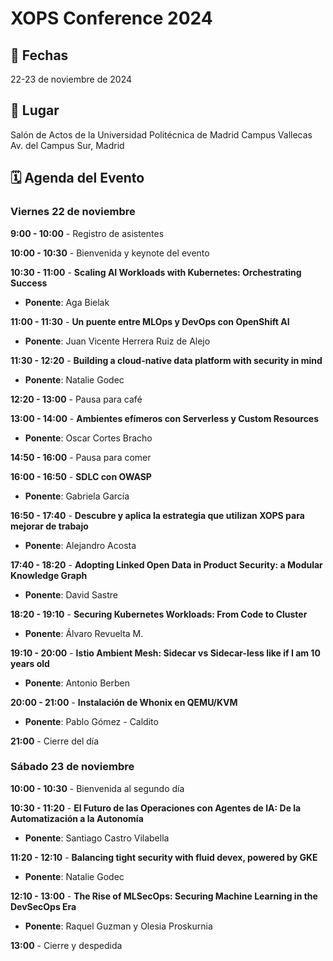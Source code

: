 # XOPS Conference 2024

## 📅 Fechas
22-23 de noviembre de 2024

## 📍 Lugar
Salón de Actos de la Universidad Politécnica de Madrid
Campus Vallecas
Av. del Campus Sur, Madrid

## 🗓️ Agenda del Evento

### Viernes 22 de noviembre

**9:00 - 10:00** - Registro de asistentes

**10:00 - 10:30** - Bienvenida y keynote del evento

**10:30 - 11:00** - **Scaling AI Workloads with Kubernetes: Orchestrating Success**
- **Ponente**: Aga Bielak

**11:00 - 11:30** - **Un puente entre MLOps y DevOps con OpenShift AI**
- **Ponente**: Juan Vicente Herrera Ruiz de Alejo

**11:30 - 12:20** - **Building a cloud-native data platform with security in mind**
- **Ponente**: Natalie Godec

**12:20 - 13:00** - Pausa para café

**13:00 - 14:00** - **Ambientes efímeros con Serverless y Custom Resources**
- **Ponente**: Oscar Cortes Bracho

**14:50 - 16:00** - Pausa para comer

**16:00 - 16:50** - **SDLC con OWASP**
- **Ponente**: Gabriela García

**16:50 - 17:40** - **Descubre y aplica la estrategia que utilizan XOPS para mejorar de trabajo**
- **Ponente**: Alejandro Acosta

**17:40 - 18:20** - **Adopting Linked Open Data in Product Security: a Modular Knowledge Graph**
- **Ponente**: David Sastre

**18:20 - 19:10** - **Securing Kubernetes Workloads: From Code to Cluster**
- **Ponente**: Álvaro Revuelta M.

**19:10 - 20:00** - **Istio Ambient Mesh: Sidecar vs Sidecar-less like if I am 10 years old**
- **Ponente**: Antonio Berben

**20:00 - 21:00** - **Instalación de Whonix en QEMU/KVM**
- **Ponente**: Pablo Gómez - Caldito

**21:00** - Cierre del día

### Sábado 23 de noviembre

**10:00 - 10:30** - Bienvenida al segundo día

**10:30 - 11:20** - **El Futuro de las Operaciones con Agentes de IA: De la Automatización a la Autonomía**
- **Ponente**: Santiago Castro Vilabella

**11:20 - 12:10** - **Balancing tight security with fluid devex, powered by GKE**
- **Ponente**: Natalie Godec

**12:10 - 13:00** - **The Rise of MLSecOps: Securing Machine Learning in the DevSecOps Era**
- **Ponente**: Raquel Guzman y Olesia Proskurnia

**13:00** - Cierre y despedida
